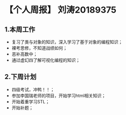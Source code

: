 # 【个人周报】 刘涛20189375
## 1.本周工作
* 复习了类与对象的知识，深入学习了基于对象的编程知识；
* 裸考思修，不知道战绩如何；
* 恶补高数中；
* 通过虚幻四了解可视化编程的知识；
## 2.下周计划
* 四级考试，冲鸭！！；
* 参加李国瑞老师的项目，开始学习html相关知识；
* 开始着重学习STL；
* 开始补题；
